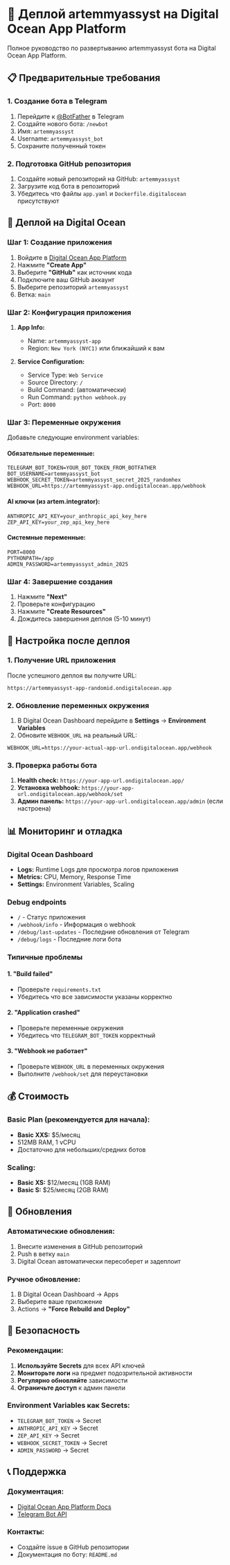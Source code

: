 # 🐙 Деплой artemmyassyst на Digital Ocean App Platform

Полное руководство по развертыванию artemmyassyst бота на Digital Ocean App Platform.

## 📋 Предварительные требования

### 1. Создание бота в Telegram
1. Перейдите к [@BotFather](https://t.me/BotFather) в Telegram
2. Создайте нового бота: `/newbot`
3. Имя: `artemmyassyst` 
4. Username: `artemmyassyst_bot`
5. Сохраните полученный токен

### 2. Подготовка GitHub репозитория
1. Создайте новый репозиторий на GitHub: `artemmyassyst`
2. Загрузите код бота в репозиторий
3. Убедитесь что файлы `app.yaml` и `Dockerfile.digitalocean` присутствуют

## 🚀 Деплой на Digital Ocean

### Шаг 1: Создание приложения
1. Войдите в [Digital Ocean App Platform](https://cloud.digitalocean.com/apps)
2. Нажмите **"Create App"**
3. Выберите **"GitHub"** как источник кода
4. Подключите ваш GitHub аккаунт
5. Выберите репозиторий `artemmyassyst`
6. Ветка: `main`

### Шаг 2: Конфигурация приложения
1. **App Info:**
   - Name: `artemmyassyst-app`
   - Region: `New York (NYC1)` или ближайший к вам

2. **Service Configuration:**
   - Service Type: `Web Service`
   - Source Directory: `/`
   - Build Command: (автоматически)
   - Run Command: `python webhook.py`
   - Port: `8000`

### Шаг 3: Переменные окружения
Добавьте следующие environment variables:

#### Обязательные переменные:
```
TELEGRAM_BOT_TOKEN=YOUR_BOT_TOKEN_FROM_BOTFATHER
BOT_USERNAME=artemmyassyst_bot
WEBHOOK_SECRET_TOKEN=artemmyassyst_secret_2025_randomhex
WEBHOOK_URL=https://artemmyassyst-app.ondigitalocean.app/webhook
```

#### AI ключи (из artem.integrator):
```
ANTHROPIC_API_KEY=your_anthropic_api_key_here
ZEP_API_KEY=your_zep_api_key_here
```

#### Системные переменные:
```
PORT=8000
PYTHONPATH=/app
ADMIN_PASSWORD=artemmyassyst_admin_2025
```

### Шаг 4: Завершение создания
1. Нажмите **"Next"** 
2. Проверьте конфигурацию
3. Нажмите **"Create Resources"**
4. Дождитесь завершения деплоя (5-10 минут)

## 🔧 Настройка после деплоя

### 1. Получение URL приложения
После успешного деплоя вы получите URL:
```
https://artemmyassyst-app-randomid.ondigitalocean.app
```

### 2. Обновление переменных окружения
1. В Digital Ocean Dashboard перейдите в **Settings** → **Environment Variables**
2. Обновите `WEBHOOK_URL` на реальный URL:
```
WEBHOOK_URL=https://your-actual-app-url.ondigitalocean.app/webhook
```

### 3. Проверка работы бота
1. **Health check:** `https://your-app-url.ondigitalocean.app/`
2. **Установка webhook:** `https://your-app-url.ondigitalocean.app/webhook/set`
3. **Админ панель:** `https://your-app-url.ondigitalocean.app/admin` (если настроена)

## 📊 Мониторинг и отладка

### Digital Ocean Dashboard
- **Logs:** Runtime Logs для просмотра логов приложения
- **Metrics:** CPU, Memory, Response Time
- **Settings:** Environment Variables, Scaling

### Debug endpoints
- `/` - Статус приложения
- `/webhook/info` - Информация о webhook
- `/debug/last-updates` - Последние обновления от Telegram
- `/debug/logs` - Последние логи бота

### Типичные проблемы

#### 1. "Build failed"
- Проверьте `requirements.txt`
- Убедитесь что все зависимости указаны корректно

#### 2. "Application crashed"
- Проверьте переменные окружения
- Убедитесь что `TELEGRAM_BOT_TOKEN` корректный

#### 3. "Webhook не работает"
- Проверьте `WEBHOOK_URL` в переменных окружения
- Выполните `/webhook/set` для переустановки

## 💰 Стоимость

### Basic Plan (рекомендуется для начала):
- **Basic XXS:** $5/месяц
- 512MB RAM, 1 vCPU
- Достаточно для небольших/средних ботов

### Scaling:
- **Basic XS:** $12/месяц (1GB RAM)
- **Basic S:** $25/месяц (2GB RAM)

## 🔄 Обновления

### Автоматические обновления:
1. Внесите изменения в GitHub репозиторий
2. Push в ветку `main`
3. Digital Ocean автоматически пересоберет и задеплоит

### Ручное обновление:
1. В Digital Ocean Dashboard → Apps
2. Выберите ваше приложение
3. Actions → **"Force Rebuild and Deploy"**

## 🔐 Безопасность

### Рекомендации:
1. **Используйте Secrets** для всех API ключей
2. **Мониторьте логи** на предмет подозрительной активности
3. **Регулярно обновляйте** зависимости
4. **Ограничьте доступ** к админ панели

### Environment Variables как Secrets:
- `TELEGRAM_BOT_TOKEN` → Secret
- `ANTHROPIC_API_KEY` → Secret  
- `ZEP_API_KEY` → Secret
- `WEBHOOK_SECRET_TOKEN` → Secret
- `ADMIN_PASSWORD` → Secret

## 📞 Поддержка

### Документация:
- [Digital Ocean App Platform Docs](https://docs.digitalocean.com/products/app-platform/)
- [Telegram Bot API](https://core.telegram.org/bots/api)

### Контакты:
- Создайте issue в GitHub репозитории
- Документация по боту: `README.md`